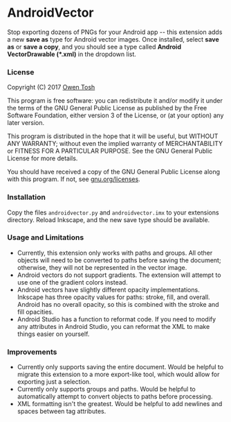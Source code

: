 # AndroidVector

Stop exporting dozens of PNGs for your Android app -- this extension adds a new **save as** type for Android vector images.  Once installed, select **save as** or **save a copy**, and you should see a type called **Android VectorDrawable (\*.xml)** in the dropdown list.

### License

Copyright (C) 2017 [Owen Tosh](owen@owentosh.com)

This program is free software: you can redistribute it and/or modify it under the terms of the GNU General Public License as published by the Free Software Foundation, either version 3 of the License, or (at your option) any later version.

This program is distributed in the hope that it will be useful, but WITHOUT ANY WARRANTY; without even the implied warranty of MERCHANTABILITY or FITNESS FOR A PARTICULAR PURPOSE.  See the GNU General Public License for more details.

You should have received a copy of the GNU General Public License along with this program.  If not, see [gnu.org/licenses](http://www.gnu.org/licenses/).

### Installation

Copy the files `androidvector.py` and `androidvector.imx` to your extensions directory.  Reload Inkscape, and the new save type should be available.

### Usage and Limitations

- Currently, this extension only works with paths and groups.  All other objects will need to be converted to paths before saving the document; otherwise, they will not be represented in the vector image.
- Android vectors do not support gradients.  The extension will attempt to use one of the gradient colors instead.
- Android vectors have slightly different opacity implementations.  Inkscape has three opacity values for paths: stroke, fill, and overall.  Android has no overall opacity, so this is combined with the stroke and fill opacities.
- Android Studio has a function to reformat code.  If you need to modify any attributes in Android Studio, you can reformat the XML to make things easier on yourself.

### Improvements

- Currently only supports saving the entire document.  Would be helpful to migrate this extension to a more export-like tool, which would allow for exporting just a selection.
- Currently only supports groups and paths.  Would be helpful to automatically attempt to convert objects to paths before processing.
- XML formatting isn't the greatest.  Would be helpful to add newlines and spaces between tag attributes.